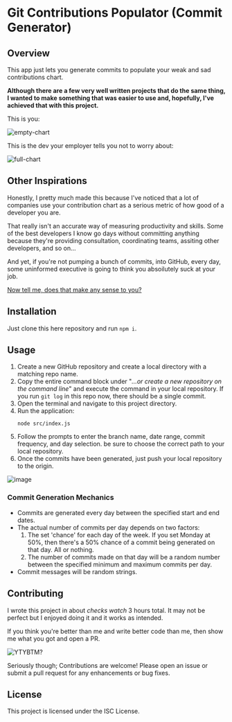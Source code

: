 # Git Contributions Populator (Commit Generator)

## Overview
This app just lets you generate commits to populate your weak and sad contributions chart.

**Although there are a few very well written projects that do the same thing, I wanted to make something that was easier to use and, hopefully, I've achieved that with this project.**

This is you:

![empty-chart](https://github.com/user-attachments/assets/cece8d5e-3ae9-46ca-9c85-90a3642093c3)

This is the dev your employer tells you not to worry about:

![full-chart](https://github.com/user-attachments/assets/6adcef20-8012-47a5-bec0-c88a548c436a)

## Other Inspirations
Honestly, I pretty much made this because I've noticed that a lot of companies use your contribution chart as a serious metric of how good of a developer you are.

That really isn't an accurate way of measuring productivity and skills. Some of the best developers I know go days without committing anything because they're providing consultation, coordinating teams, assiting other developers, and so on...

And yet, if you're not pumping a bunch of commits, into GitHub, every day, some uninformed executive is going to think you absoilutely suck at your job.

[Now tell me, does that make any sense to you?](https://youtu.be/hzs5xSxLk5A?start=158&end=t=162)

## Installation
Just clone this here repository and run `npm i`.

## Usage
1. Create a new GitHub repository and create a local directory with a matching repo name.
2. Copy the entire command block under "*…or create a new repository on the command line*" and execute the command in your local repository. If you run `git log` in this repo now, there should be a single commit.
3. Open the terminal and navigate to this project directory.
4. Run the application:
   ```
   node src/index.js
   ```
5. Follow the prompts to enter the branch name, date range, commit frequency, and day selection. be sure to choose the correct path to your local repository.
6. Once the commits have been generated, just push your local repository to the origin.

![image](https://github.com/user-attachments/assets/fc51b8ba-6d70-417f-8c5f-4f3a5f30748b)

### Commit Generation Mechanics
- Commits are generated every day between the specified start and end dates.
- The actual number of commits per day depends on two factors:
  1. The set 'chance' for each day of the week. If you set Monday at 50%, then there's a 50% chance of a commit being generated on that day. All or nothing.
  2. The number of commits made on that day will be a random number between the specified minimum and maximum commits per day.
- Commit messages will be random strings.

## Contributing
I wrote this project in about *checks watch* 3 hours total. It may not be perfect but I enjoyed doing it and it works as intended.

If you think you're better than me and write better code than me, then show me what you got and open a PR.

![YTYBTM?](https://media4.giphy.com/media/v1.Y2lkPTc5MGI3NjExMjkzOTJkNHFha2llcHVrcTRwMG43Y20xanE0dzR2Nmk1cTB1ZTR3bSZlcD12MV9pbnRlcm5hbF9naWZfYnlfaWQmY3Q9Zw/0ANYpzlcagZ3AgYlui/giphy.gif)

Seriously though; Contributions are welcome! Please open an issue or submit a pull request for any enhancements or bug fixes.

## License
This project is licensed under the ISC License.
